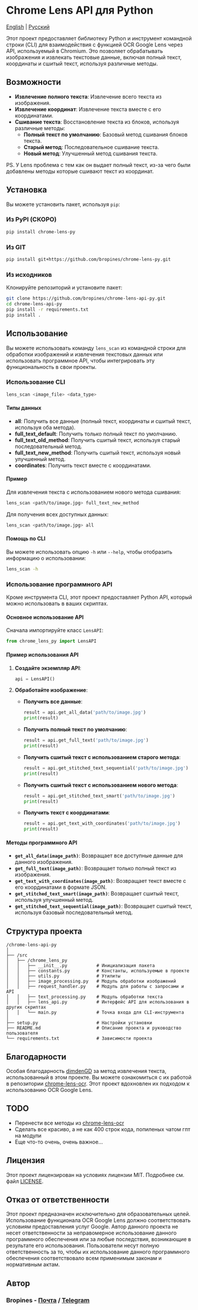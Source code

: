 # Chrome Lens API для Python

[English](/README.md) | [Русский](/README_RU.md)

Этот проект предоставляет библиотеку Python и инструмент командной строки (CLI) для взаимодействия с функцией OCR Google Lens через API, используемый в Chromium. Это позволяет обрабатывать изображения и извлекать текстовые данные, включая полный текст, координаты и сшитый текст, используя различные методы.

## Возможности

- **Извлечение полного текста**: Извлечение всего текста из изображения.
- **Извлечение координат**: Извлечение текста вместе с его координатами.
- **Сшивание текста**: Восстановление текста из блоков, используя различные методы:
  - **Полный текст по умолчанию**: Базовый метод сшивания блоков текста.
  - **Старый метод**: Последовательное сшивание текста.
  - **Новый метод**: Улучшенный метод сшивания текста.

PS. У Lens проблема с тем как он выдает полный текст, из-за чего были добавлены методы которые сшивают текст из координат.

## Установка

Вы можете установить пакет, используя `pip`:

### Из PyPI (СКОРО)

```bash
pip install chrome-lens-py
```

### Из GIT

```bash
pip install git+https://github.com/bropines/chrome-lens-py.git
```

### Из исходников

Клонируйте репозиторий и установите пакет:

```bash
git clone https://github.com/bropines/chrome-lens-api-py.git
cd chrome-lens-api-py
pip install -r requirements.txt
pip install .
```

## Использование

Вы можете использовать команду `lens_scan` из командной строки для обработки изображений и извлечения текстовых данных или использовать программное API, чтобы интегрировать эту функциональность в свои проекты.

### Использование CLI

```bash
lens_scan <image_file> <data_type>
```

#### Типы данных

- **all**: Получить все данные (полный текст, координаты и сшитый текст, используя оба метода).
- **full_text_default**: Получить только полный текст по умолчанию.
- **full_text_old_method**: Получить сшитый текст, используя старый последовательный метод.
- **full_text_new_method**: Получить сшитый текст, используя новый улучшенный метод.
- **coordinates**: Получить текст вместе с координатами.

#### Пример

Для извлечения текста с использованием нового метода сшивания:

```bash
lens_scan <path/to/image.jpg> full_text_new_method
```

Для получения всех доступных данных:

```bash
lens_scan <path/to/image.jpg> all
```

#### Помощь по CLI

Вы можете использовать опцию `-h` или `--help`, чтобы отобразить информацию о использовании:

```bash
lens_scan -h
```

### Использование программного API

Кроме инструмента CLI, этот проект предоставляет Python API, который можно использовать в ваших скриптах.

#### Основное использование API

Сначала импортируйте класс `LensAPI`:

```python
from chrome_lens_py import LensAPI
```

#### Пример использования API

1. **Создайте экземпляр API**:

    ```python
    api = LensAPI()
    ```

2. **Обработайте изображение**:

    - **Получить все данные**:
  
        ```python
        result = api.get_all_data('path/to/image.jpg')
        print(result)
        ```

    - **Получить полный текст по умолчанию**:
  
        ```python
        result = api.get_full_text('path/to/image.jpg')
        print(result)
        ```

    - **Получить сшитый текст с использованием старого метода**:
  
        ```python
        result = api.get_stitched_text_sequential('path/to/image.jpg')
        print(result)
        ```

    - **Получить сшитый текст с использованием нового метода**:
  
        ```python
        result = api.get_stitched_text_smart('path/to/image.jpg')
        print(result)
        ```

    - **Получить текст с координатами**:
  
        ```python
        result = api.get_text_with_coordinates('path/to/image.jpg')
        print(result)
        ```

#### Методы программного API

- **`get_all_data(image_path)`**: Возвращает все доступные данные для данного изображения.
- **`get_full_text(image_path)`**: Возвращает только полный текст из изображения.
- **`get_text_with_coordinates(image_path)`**: Возвращает текст вместе с его координатами в формате JSON.
- **`get_stitched_text_smart(image_path)`**: Возвращает сшитый текст, используя улучшенный метод.
- **`get_stitched_text_sequential(image_path)`**: Возвращает сшитый текст, используя базовый последовательный метод.

## Структура проекта

```
/chrome-lens-api-py
│
├── /src
│   ├── /chrome_lens_py
│   │   ├── __init__.py           # Инициализация пакета
│   │   ├── constants.py          # Константы, используемые в проекте
│   │   ├── utils.py              # Утилиты
│   │   ├── image_processing.py   # Модуль обработки изображений
│   │   ├── request_handler.py    # Модуль для работы с запросами и API
│   │   ├── text_processing.py    # Модуль обработки текста
│   │   ├── lens_api.py           # Интерфейс API для использования в других скриптах
│   │   └── main.py               # Точка входа для CLI-инструмента
│
├── setup.py                      # Настройки установки
├── README.md                     # Описание проекта и руководство пользователя
└── requirements.txt              # Зависимости проекта
```

## Благодарности

Особая благодарность [dimdenGD](https://github.com/dimdenGD) за метод извлечения текста, использованный в этом проекте. Вы можете ознакомиться с их работой в репозитории [chrome-lens-ocr](https://github.com/dimdenGD/chrome-lens-ocr). Этот проект вдохновлен их подходом к использованию OCR Google Lens.

## TODO
- Перенести все методы из [chrome-lens-ocr](https://github.com/dimdenGD/chrome-lens-ocr)
- Сделать все красиво, а не как 400 строк кода, попиленых чатом гпт на модули
- Еще что-то очень, очень важное...

## Лицензия

Этот проект лицензирован на условиях лицензии MIT. Подробнее см. файл [LICENSE](LICENSE).

## Отказ от ответственности

Этот проект предназначен исключительно для образовательных целей. Использование функционала OCR Google Lens должно соответствовать условиям предоставления услуг Google. Автор данного проекта не несет ответственности за неправомерное использование данного программного обеспечения или за любые последствия, возникающие в результате его использования. Пользователи несут полную ответственность за то, чтобы их использование данного программного обеспечения соответствовало всем применимым законам и нормативным актам.

## Автор

### Bropines  - [Почта](mailto:bropines@gmail.com) / [Telegram](https://t.me/bropines)
